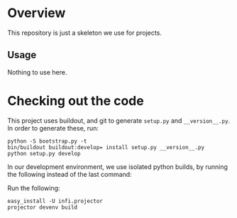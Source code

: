Overview
========
This repository is just a skeleton we use for projects.

Usage
-----
Nothing to use here.

Checking out the code
=====================

This project uses buildout, and git to generate `setup.py` and `__version__.py`.
In order to generate these, run:

    python -S bootstrap.py -t
    bin/buildout buildout:develop= install setup.py __version__.py
    python setup.py develop

In our development environment, we use isolated python builds, by running the following instead of the last command:

Run the following:

    easy_install -U infi.projector
    projector devenv build
